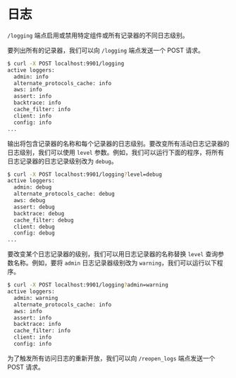 # 日志

`/logging` 端点启用或禁用特定组件或所有记录器的不同日志级别。

要列出所有的记录器，我们可以向 `/logging` 端点发送一个 POST 请求。

```sh
$ curl -X POST localhost:9901/logging
active loggers:
  admin: info
  alternate_protocols_cache: info
  aws: info
  assert: info
  backtrace: info
  cache_filter: info
  client: info
  config: info
...
```

输出将包含记录器的名称和每个记录器的日志级别。要改变所有活动日志记录器的日志级别，我们可以使用 `level` 参数。例如，我们可以运行下面的程序，将所有日志记录器的日志记录级别改为 `debug`。

```sh
$ curl -X POST localhost:9901/logging?level=debug
active loggers:
  admin: debug
  alternate_protocols_cache: debug
  aws: debug
  assert: debug
  backtrace: debug
  cache_filter: debug
  client: debug
  config: debug
...
```

要改变某个日志记录器的级别，我们可以用日志记录器的名称替换 `level` 查询参数名称。例如，要将 `admin` 日志记录器级别改为 `warning`，我们可以运行以下程序。

```sh
$ curl -X POST localhost:9901/logging?admin=warning
active loggers:
  admin: warning
  alternate_protocols_cache: info
  aws: info
  assert: info
  backtrace: info
  cache_filter: info
  client: info
  config: info
```

为了触发所有访问日志的重新开放，我们可以向 `/reopen_logs` 端点发送一个 POST 请求。